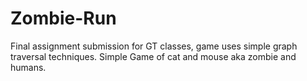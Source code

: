 # Zombie-Run
Final assignment submission for GT classes, game uses simple graph traversal techniques.
Simple Game of cat and mouse aka zombie and humans.
